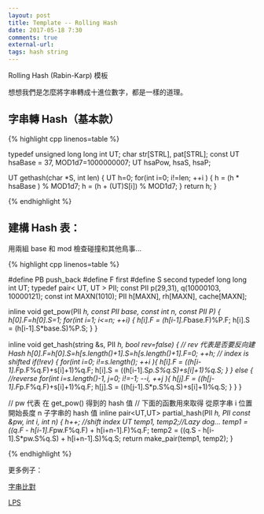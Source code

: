 ```yaml
---
layout: post
title: Template -- Rolling Hash
date: 2017-05-18 7:30
comments: true
external-url:
tags: hash string
---
```


Rolling Hash (Rabin-Karp) 模板

想想我們是怎麼將字串轉成十進位數字，都是一樣的道理。

## 字串轉 Hash（基本款）

{% highlight cpp linenos=table %}

typedef unsigned long long int UT;
char str[STRL], pat[STRL];
const UT hsaBase = 37, MOD1d7=1000000007;
UT hsaPow, hsaS, hsaP;

UT gethash(char *S, int len) {
    UT h=0;
    for(int i=0; i!=len; ++i ) {
        h = (h * hsaBase  ) % MOD1d7;
        h = (h + (UT)S[i]) % MOD1d7;
    }
    return h;
}

{% endhighlight %}

## 建構 Hash 表：

用兩組 base 和 mod 檢查碰撞和其他鳥事...

{% highlight cpp linenos=table %}

#define PB push_back
#define F first
#define S second
typedef long long int UT;
typedef pair< UT, UT > PII;
const PII p(29,31), q(10000103, 10000121);
const int MAXN(1010);
PII h[MAXN], rh[MAXN], cache[MAXN];

inline void get_pow(PII *h, const PII base, const int n, const PII P) {
    h[0].F=h[0].S=1;
    for(int i=1; i<=n; ++i) {
        h[i].F = (h[i-1].F*base.F)%P.F;
        h[i].S = (h[i-1].S*base.S)%P.S;
    }
}

inline void get_hash(string &s, PII *h, bool rev=false) {
    // rev 代表是否要反向建 Hash
    h[0].F=h[0].S=h[s.length()+1].S=h[s.length()+1].F=0;
    ++h; // index is shifted
    if(!rev) {
        for(int i=0; i!=s.length(); ++i ){
            h[i].F = ((h[i-1].F*p.F%q.F)+s[i]+1)%q.F;
            h[i].S = ((h[i-1].S*p.S%q.S)+s[i]+1)%q.S;
        }
    } else { //reverse
        for(int i=s.length()-1, j=0; i!=-1; --i,  ++j ){
            h[j].F = ((h[j-1].F*p.F%q.F)+s[i]+1)%q.F;
            h[j].S = ((h[j-1].S*p.S%q.S)+s[i]+1)%q.S;
        }
    }
}

// pw 代表 在 get_pow() 得到的 hash 值
// 下面的函數用來取得 從原字串 i 位置開始長度 n 子字串的 hash 值
inline pair<UT,UT> partial_hash(PII *h, PII const &pw, int i, int n) {
    h++; //shift index
    UT temp1, temp2;//Lazy dog...
    temp1 = ((q.F - h[i-1].F*pw.F%q.F) + h[i+n-1].F)%q.F;
    temp2 = ((q.S - h[i-1].S*pw.S%q.S) + h[i+n-1].S)%q.S;
    return make_pair(temp1, temp2);
}

{% endhighlight %}

更多例子：

[字串比對](https://peter0749.github.io/ContestCo/String-Matching.html)

[LPS](https://peter0749.github.io/ContestCo/LPS.html)

